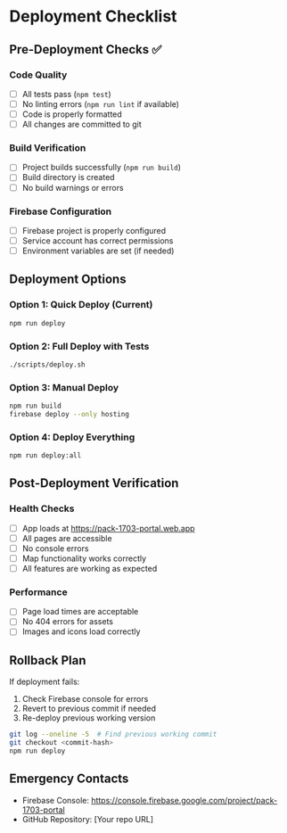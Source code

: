 # Deployment Checklist

## Pre-Deployment Checks ✅

### Code Quality
- [ ] All tests pass (`npm test`)
- [ ] No linting errors (`npm run lint` if available)
- [ ] Code is properly formatted
- [ ] All changes are committed to git

### Build Verification
- [ ] Project builds successfully (`npm run build`)
- [ ] Build directory is created
- [ ] No build warnings or errors

### Firebase Configuration
- [ ] Firebase project is properly configured
- [ ] Service account has correct permissions
- [ ] Environment variables are set (if needed)

## Deployment Options

### Option 1: Quick Deploy (Current)
```bash
npm run deploy
```

### Option 2: Full Deploy with Tests
```bash
./scripts/deploy.sh
```

### Option 3: Manual Deploy
```bash
npm run build
firebase deploy --only hosting
```

### Option 4: Deploy Everything
```bash
npm run deploy:all
```

## Post-Deployment Verification

### Health Checks
- [ ] App loads at https://pack-1703-portal.web.app
- [ ] All pages are accessible
- [ ] No console errors
- [ ] Map functionality works correctly
- [ ] All features are working as expected

### Performance
- [ ] Page load times are acceptable
- [ ] No 404 errors for assets
- [ ] Images and icons load correctly

## Rollback Plan

If deployment fails:
1. Check Firebase console for errors
2. Revert to previous commit if needed
3. Re-deploy previous working version

```bash
git log --oneline -5  # Find previous working commit
git checkout <commit-hash>
npm run deploy
```

## Emergency Contacts
- Firebase Console: https://console.firebase.google.com/project/pack-1703-portal
- GitHub Repository: [Your repo URL]

